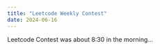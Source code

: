 ```yaml
---
title: "Leetcode Weekly Contest"
date: 2024-06-16
---
```


Leetcode Contest was about 8:30 in the morning...
